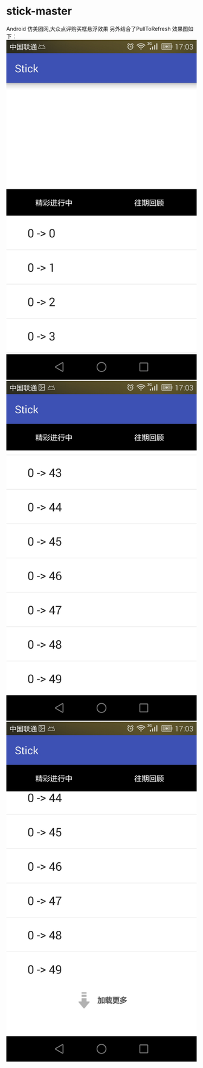 # stick-master
Android 仿美团网,大众点评购买框悬浮效果 另外结合了PullToRefresh
效果图如下：
<img src="Screenshot1.jpeg"/>
<img src="Screenshot2.jpeg"/>
<img src="Screenshot3.jpeg"/>
